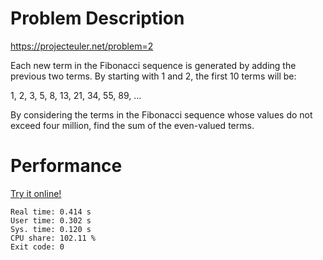 # Problem Description

https://projecteuler.net/problem=2

Each new term in the Fibonacci sequence is generated by adding the previous two terms. By starting with 1 and 2, the first 10 terms will be:

1, 2, 3, 5, 8, 13, 21, 34, 55, 89, ...

By considering the terms in the Fibonacci sequence whose values do not exceed four million, find the sum of the even-valued terms.

# Performance

[Try it online!](https://tio.run/##fVLLboMwELzzFVtFirBCiI16qkpuPfTUSv0ARGBJrNomMpAQ2n47tXkkIanqAzI7M/uYNQpec922s4dVVejVhqsVqgNgF3ZSzGSeVgLhXecbgZLSANLcATDIHjK@iTQmUZwk7lftwenHA3P3QHDJS9IzARoIoV6cnO4nyVU6AhZa92RYrq10CGuUbuMFBMIQqIUmlU4eNH2lRTPWGoSlrvAf/oSNKnX67/U8VtGTPNPm0zQT85hJRM9peiEUuTjghW6pj7Q7xOny/@VjdONkroyOu2yoy@6hYICCe6gmcNyhAl5EXJW4RW1DsbG6Ng7Tc28jfckILCaBYDrNuCLm@4zS7vq9ho9SYyx9Ge/d@UU8Z4TcMMr4E6Pjjgt05waH5xBGR26pGRelaTdTtmOzOrt785bG5Rv/zooXVUm/qKRLhsV15r6@@fuqLK6s9bsRnNk9Eo1Y2/4C)

```
Real time: 0.414 s
User time: 0.302 s
Sys. time: 0.120 s
CPU share: 102.11 %
Exit code: 0
```